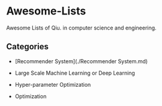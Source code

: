 # Awesome-Lists
Awesome Lists of Qiu. in computer science and engineering.

## Categories

* [Recommender System](./Recommender System.md)

* Large Scale Machine Learning or Deep Learning

* Hyper-parameter Optimization

* Optimization
